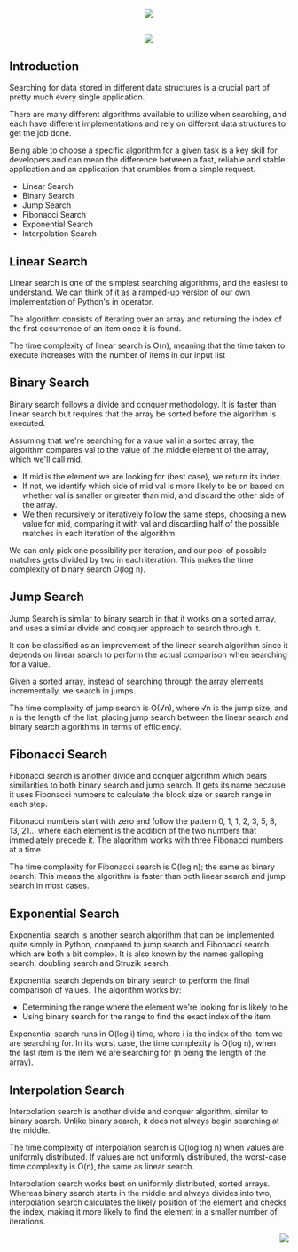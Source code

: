   <p align="center">
  <img src="https://capsule-render.vercel.app/api?type=rect&color=666666&height=100&section=header&text=Search%20Algorithms%20In%20Python&fontSize=55%&fontColor=ffffff">
  <h2 align="center"> <img src="../../../docs/assest/image/searchalgos.png" align="center" /></h2>
</p>

## Introduction

Searching for data stored in different data structures is a crucial part of pretty much every single application.

There are many different algorithms available to utilize when searching, and each have different implementations and rely on different data structures to get the job done.

Being able to choose a specific algorithm for a given task is a key skill for developers and can mean the difference between a fast, reliable and stable application and an application that crumbles from a simple request.

* Linear Search
* Binary Search
* Jump Search
* Fibonacci Search
* Exponential Search
* Interpolation Search

## Linear Search

Linear search is one of the simplest searching algorithms, and the easiest to understand. We can think of it as a ramped-up version of our own implementation of Python's in operator.

The algorithm consists of iterating over an array and returning the index of the first occurrence of an item once it is found.

The time complexity of linear search is O(n), meaning that the time taken to execute increases with the number of items in our input list

## Binary Search

Binary search follows a divide and conquer methodology. It is faster than linear search but requires that the array be sorted before the algorithm is executed.

Assuming that we're searching for a value val in a sorted array, the algorithm compares val to the value of the middle element of the array, which we'll call mid.

* If mid is the element we are looking for (best case), we return its index.
* If not, we identify which side of mid val is more likely to be on based on whether val is smaller or greater than mid, and discard the other side of the array.
* We then recursively or iteratively follow the same steps, choosing a new value for mid, comparing it with val and discarding half of the possible matches in each iteration of the algorithm.

We can only pick one possibility per iteration, and our pool of possible matches gets divided by two in each iteration. This makes the time complexity of binary search O(log n).

## Jump Search

Jump Search is similar to binary search in that it works on a sorted array, and uses a similar divide and conquer approach to search through it.

It can be classified as an improvement of the linear search algorithm since it depends on linear search to perform the actual comparison when searching for a value.

Given a sorted array, instead of searching through the array elements incrementally, we search in jumps.

The time complexity of jump search is O(√n), where √n is the jump size, and n is the length of the list, placing jump search between the linear search and binary search algorithms in terms of efficiency.

## Fibonacci Search

Fibonacci search is another divide and conquer algorithm which bears similarities to both binary search and jump search. It gets its name because it uses Fibonacci numbers to calculate the block size or search range in each step.

Fibonacci numbers start with zero and follow the pattern 0, 1, 1, 2, 3, 5, 8, 13, 21... where each element is the addition of the two numbers that immediately precede it.
The algorithm works with three Fibonacci numbers at a time.

The time complexity for Fibonacci search is O(log n); the same as binary search. This means the algorithm is faster than both linear search and jump search in most cases.

## Exponential Search

Exponential search is another search algorithm that can be implemented quite simply in Python, compared to jump search and Fibonacci search which are both a bit complex. It is also known by the names galloping search, doubling search and Struzik search.

Exponential search depends on binary search to perform the final comparison of values. The algorithm works by:

* Determining the range where the element we're looking for is likely to be
* Using binary search for the range to find the exact index of the item

Exponential search runs in O(log i) time, where i is the index of the item we are searching for. In its worst case, the time complexity is O(log n), when the last item is the item we are searching for (n being the length of the array).

## Interpolation Search

Interpolation search is another divide and conquer algorithm, similar to binary search. Unlike binary search, it does not always begin searching at the middle.

The time complexity of interpolation search is O(log log n) when values are uniformly distributed. If values are not uniformly distributed, the worst-case time complexity is O(n), the same as linear search.

Interpolation search works best on uniformly distributed, sorted arrays. Whereas binary search starts in the middle and always divides into two, interpolation search calculates the likely position of the element and checks the index, making it more likely to find the element in a smaller number of iterations.

<p align="right">
  <img src="https://img.shields.io/badge/Language-Python-blue?style=for-the-badge">
</p>
